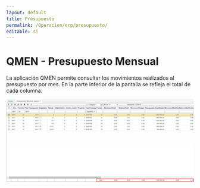 ```yaml
---
layout: default
title: Presupuesto
permalink: /Operacion/erp/presupuesto/
editable: si
---
```


# QMEN - Presupuesto Mensual

La aplicación QMEN permite consultar los movimientos realizados al presupuesto por mes. En la parte inferior de la pantalla se refleja el total de cada columna.   

![](qmen.png)